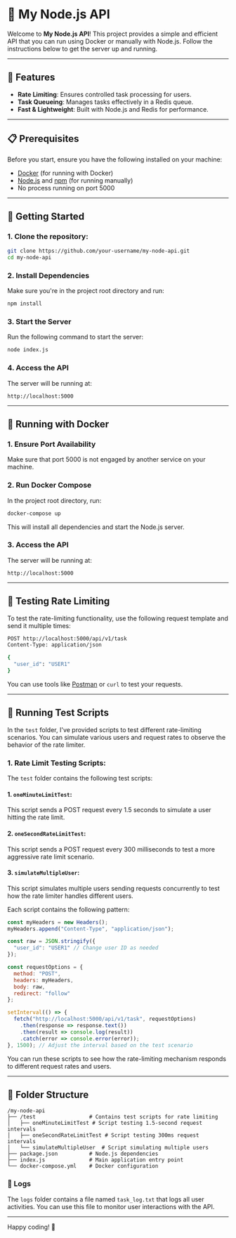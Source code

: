 # 🚀 My Node.js API

Welcome to **My Node.js API**! This project provides a simple and efficient API that you can run using Docker or manually with Node.js. Follow the instructions below to get the server up and running.

---

## 🌟 Features
- **Rate Limiting**: Ensures controlled task processing for users.
- **Task Queueing**: Manages tasks effectively in a Redis queue.
- **Fast & Lightweight**: Built with Node.js and Redis for performance.


---

## 📋 Prerequisites

Before you start, ensure you have the following installed on your machine:

- [Docker](https://docs.docker.com/get-docker/) (for running with Docker)
- [Node.js](https://nodejs.org/) and [npm](https://www.npmjs.com/) (for running manually)
- No process running on port 5000 

---


## 🚀 Getting Started

### 1. Clone the repository:
```bash
git clone https://github.com/your-username/my-node-api.git
cd my-node-api
```

### 2. Install Dependencies

Make sure you're in the project root directory and run:
```bash
npm install
```

### 3. Start the Server

Run the following command to start the server:
```bash
node index.js
```

### 4. Access the API

The server will be running at:  
```
http://localhost:5000
```

---

## 🐳 Running with Docker

### 1. Ensure Port Availability

Make sure that port 5000 is not engaged by another service on your machine.

### 2. Run Docker Compose

In the project root directory, run:
```bash
docker-compose up
```
This will install all dependencies and start the Node.js server.

### 3. Access the API

The server will be running at:  
```
http://localhost:5000
```

---

## 🧪 Testing Rate Limiting

To test the rate-limiting functionality, use the following request template and send it multiple times:

```bash
POST http://localhost:5000/api/v1/task
Content-Type: application/json

{
  "user_id": "USER1"
}
```

You can use tools like [Postman](https://www.postman.com/) or `curl` to test your requests.

---

## 🧪 Running Test Scripts

In the `test` folder, I've provided scripts to test different rate-limiting scenarios. You can simulate various users and request rates to observe the behavior of the rate limiter.

### 1. Rate Limit Testing Scripts:

The `test` folder contains the following test scripts:

#### **1. `oneMinuteLimitTest`**:
This script sends a POST request every 1.5 seconds to simulate a user hitting the rate limit.

#### **2. `oneSecondRateLimitTest`**:
This script sends a POST request every 300 milliseconds to test a more aggressive rate limit scenario.

#### **3. `simulateMultipleUser`**:
This script simulates multiple users sending requests concurrently to test how the rate limiter handles different users.

Each script contains the following pattern:

```javascript
const myHeaders = new Headers();
myHeaders.append("Content-Type", "application/json");

const raw = JSON.stringify({
  "user_id": "USER1" // Change user ID as needed
});

const requestOptions = {
  method: "POST",
  headers: myHeaders,
  body: raw,
  redirect: "follow"
};

setInterval(() => {
  fetch("http://localhost:5000/api/v1/task", requestOptions)
    .then(response => response.text())
    .then(result => console.log(result))
    .catch(error => console.error(error));
}, 1500); // Adjust the interval based on the test scenario
```

You can run these scripts to see how the rate-limiting mechanism responds to different request rates and users.

---

## 📂 Folder Structure

```
/my-node-api
├── /test                 # Contains test scripts for rate limiting
│   ├── oneMinuteLimitTest # Script testing 1.5-second request intervals
│   ├── oneSecondRateLimitTest # Script testing 300ms request intervals
│   └── simulateMultipleUser  # Script simulating multiple users
├── package.json          # Node.js dependencies
├── index.js              # Main application entry point
└── docker-compose.yml    # Docker configuration
```
### 📝 Logs

The `logs` folder contains a file named `task_log.txt` that logs all user activities. You can use this file to monitor  user interactions with the API.


---


Happy coding! 🎉

